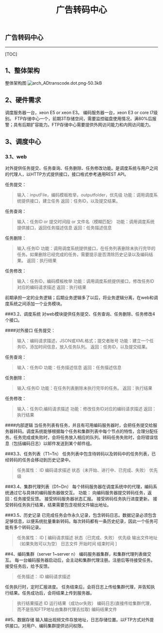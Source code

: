 ﻿---
category: books-2016
published: true
layout: splash
title: 广告转码中心
description: the more you read, the more you think, better you'll be.
---

## 广告转码中心

---
[TOC]

## 1、整体架构
整体架构图
![arch_ADtranscode.dot.png-50.3kB][1]

## 2、硬件需求
调度服务器一台，xeon E5 or xeon E3。
编码服务器一台，xeon E3 or  core I7级别。
FTP存储中心一个，前期3T存储空间，需要监控磁盘使用情况，满80%后报警；具有后期扩容能力。FTP存储中心需要提供外网访问能力和内网访问能力。

## 3、调度中心

### 3.1、web
对外提供任务提交、任务查询、任务删除、任务修改功能。是调度系统与用户之间的代理人，以HTTP方式提供接口，接口格式参考通用REST API。

任务提交：
>输入：inputFile，编码模板枚举，outputfolder，优先级
功能：调用调度系统提供接口，建立任务
返回：任务ID，以及提交结果。

任务查询：
>输入：任务ID or 提交时间段 or 文件名（模糊匹配）
功能：调用调度系统提供接口，返回任务描述信息
返回：任务描述信息

任务删除：
>输入:任务ID
功能：调用调度系统提供接口，在任务列表删除未执行完毕的任务。如果删除已经完成的任务，需要提示是否清除历史记录以及编码结果。
返回：执行结果

任务修改：
>输入：任务ID，编码模板枚举
功能：调用调度系统提供接口，修改任务ID对应的编码请求描述
返回：执行结果

前期承担一定的业务逻辑；后期业务逻辑多了以后，将业务逻辑分离，在web和调度系统之间添加一个业务模块。

###3.2、调度系统
对web模块提供任务提交、任务查询、任务删除、任务修改4个接口。

####对外接口
任务提交：
>输入：编码请求描述，JSON或XML格式；提交者账号
功能：建立一个任务ID，添加时间信息，放入任务队列。
返回：任务ID，以及提交结果。

任务查询：
>输入：任务ID
功能：任务描述信息
返回：任务描述信息

任务删除：
>输入:任务ID
功能：在任务列表删除未执行完毕的任务。
返回：执行结果

任务修改：
>输入：任务ID,编码请求描述
功能：修改任务ID对应的编码请求描述
返回：执行结果

####内部逻辑
当任务列表有任务，并且有可用编码服务器时，会把任务提交给服务器转码。调度系统能够根据每个任务和集群列表中每个节点的特性，合理分配任务。任务完成或失败时，会将任务放入相应的队列。转码任务失败时，会将错误信息（包括编码日志）以邮件发送到某个邮件组。

###3.3、任务列表（T1~Tn）
任务列表中包含待转码以及转码中的任务列表，已经转码的任务会移动到历史记录中。
>任务属性：
ID
编码请求描述
状态（未开始、进行中、已完成、失败）
优先级

###3.4、集群代理列表（D1~Dn）
每个转码服务器在调度系统中的代理，编码系统通过它与具体的编码服务器做交互。
功能：
向编码服务器提交转码任务，返回：任务接受反馈。
接受转码服务器状态汇报。
接受转码任务执行进度更新。
接受转码任务执行结果，结果需要包含视频文件输出地址。

###3.5、历史记录
已完成任务会作永久记录，包含转码日志。数据记录必须包含足够信息，以便系统批量重新转码。每次转码都有一条历史纪录，因此一个任务可能有多个转码记录。
>任务属性：
ID
[
编码请求描述
状态（已完成、失败）
优先级
输出文件地址（如果失败可以为空）
日志文件
开始时间
结束时间
]

##4、编码集群（server 1~server n）
编码服务器集群，和集群代理列表做交互。
每一台编码服务器启动后，会主动和集群代理注册。注册后等待接受任务。
接受任务后，给予反馈。
>任务描述：
ID
编码请求描述

任务执行时，定时汇报进度。
任务结束后，会将日志上传给集群代理，并告知执行结果。任务成功后，会将结果上传到服务器。
>执行结果描述
ID
运行结果（成功or失败）
编码日志(直接传给集群代理，而不是告知FTP地址由集群代理去拉取)
编码结果文件


##5、数据存储
输入输出视频文件存放地址，日志存储位置。以FTP方式对外提供接口。对用户、编码集群提供访问权限。


  [1]: http://static.zybuluo.com/elemem/x1j3xo08ndelfjhsb9l4z2cg/arch_ADtranscode.dot.png